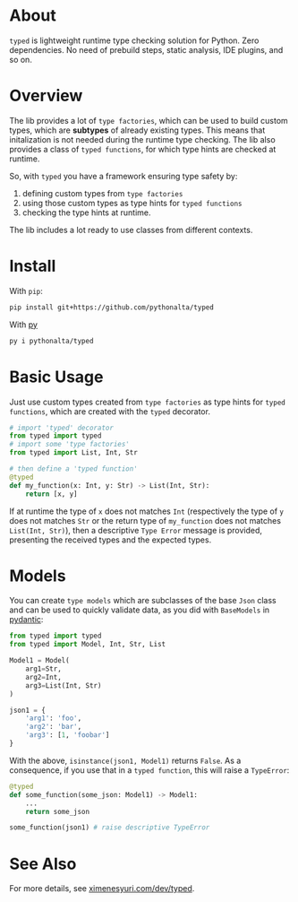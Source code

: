 # About

`typed` is lightweight runtime type checking solution for Python. Zero dependencies. No need of prebuild steps, static analysis, IDE plugins, and so on.

# Overview

The lib provides a lot of `type factories`, which can be used to build custom types, which are **subtypes** of already existing types. This means that initalization is not needed during the runtime type checking. The lib also provides a class of `typed functions`, for which type hints are checked at runtime. 

So, with `typed` you have a framework ensuring type safety by:
1. defining custom types from `type factories`
2. using those custom types as type hints for `typed functions`
3. checking the type hints at runtime.

The lib includes a lot ready to use classes from different contexts.

# Install

With `pip`:
```bash
pip install git+https://github.com/pythonalta/typed  
``` 

With [py](https://github.com/ximenesyuri/py)
```bash
py i pythonalta/typed  
```

# Basic Usage
 
Just use custom types created from `type factories` as type hints for `typed functions`, which are created with the `typed` decorator.

```python
# import 'typed' decorator 
from typed import typed
# import some 'type factories'
from typed import List, Int, Str

# then define a 'typed function'
@typed
def my_function(x: Int, y: Str) -> List(Int, Str):
    return [x, y]
```

If at runtime the type of `x` does not matches `Int` (respectively the type of `y` does not matches `Str` or the return type of `my_function` does not matches `List(Int, Str)`), then a descriptive `Type Error` message is provided, presenting the received types and the expected types.

# Models

You can create `type models` which are subclasses of the base `Json` class and can be used to quickly validate data, as you did with `BaseModels` in [pydantic](https://github.com/pydantic/pydantic):

```python
from typed import typed
from typed import Model, Int, Str, List

Model1 = Model(
    arg1=Str,
    arg2=Int,
    arg3=List(Int, Str)
)

json1 = {
    'arg1': 'foo',
    'arg2': 'bar',
    'arg3': [1, 'foobar']
}
```

With the above, `isinstance(json1, Model1)` returns `False`. As a consequence, if you use that in a `typed function`, this will raise a `TypeError`:

```python
@typed
def some_function(some_json: Model1) -> Model1:
    ...
    return some_json

some_function(json1) # raise descriptive TypeError
```

# See Also

For more details, see [ximenesyuri.com/dev/typed](https://ximenesyuri.com/dev/typed).

